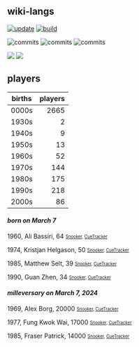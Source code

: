 ## wiki-langs
[![update](https://github.com/dreamerminsk/wiki-langs/actions/workflows/update-tables.yml/badge.svg)](https://github.com/dreamerminsk/wiki-langs/actions/workflows/update-tables.yml)
[![build](https://github.com/dreamerminsk/wiki-langs/actions/workflows/build.yml/badge.svg)](https://github.com/dreamerminsk/wiki-langs/actions/workflows/build.yml)

![commits](https://img.shields.io/github/commit-activity/y/dreamerminsk/wiki-langs)
![commits](https://img.shields.io/github/commit-activity/m/dreamerminsk/wiki-langs)
![commits](https://img.shields.io/github/commit-activity/w/dreamerminsk/wiki-langs)

![](https://img.shields.io/github/languages/code-size/dreamerminsk/wiki-langs)
![](https://img.shields.io/github/repo-size/dreamerminsk/wiki-langs)

## players
| births | players |
| :----: | ------: |
| 0000s | 2665 |
| 1930s | 2 |
| 1940s | 9 |
| 1950s | 13 |
| 1960s | 52 |
| 1970s | 144 |
| 1980s | 175 |
| 1990s | 218 |
| 2000s | 86 |

#### ***born on March  7***
1960, Ali Bassiri, 64 <sub><sup>[Snooker](http://www.snooker.org/res/index.asp?player=486), [CueTracker](http://cuetracker.net/Players/ali-bassiri/)</sup></sub>

1974, Kristjan Helgason, 50 <sub><sup>[Snooker](http://www.snooker.org/res/index.asp?player=1348), [CueTracker](http://cuetracker.net/Players/kristjan-helgason/)</sup></sub>

1985, Matthew Selt, 39 <sub><sup>[Snooker](http://www.snooker.org/res/index.asp?player=47), [CueTracker](http://cuetracker.net/Players/matthew-selt/)</sup></sub>

1990, Guan Zhen, 34 <sub><sup>[Snooker](http://www.snooker.org/res/index.asp?player=967), [CueTracker](http://cuetracker.net/Players/guan-zhen/)</sup></sub>


#### ***milleversary on March  7, 2024***
1969, Alex Borg, 20000 <sub><sup>[Snooker](http://www.snooker.org/res/index.asp?player=515), [CueTracker](http://cuetracker.net/Players/alex-borg/)</sup></sub>

1977, Fung Kwok Wai, 17000 <sub><sup>[Snooker](http://www.snooker.org/res/index.asp?player=581), [CueTracker](http://cuetracker.net/Players/fung-kwok-wai/)</sup></sub>

1985, Fraser Patrick, 14000 <sub><sup>[Snooker](http://www.snooker.org/res/index.asp?player=534), [CueTracker](http://cuetracker.net/Players/fraser-patrick/)</sup></sub>



